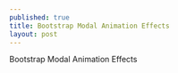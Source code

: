 ```yaml
---
published: true
title: Bootstrap Modal Animation Effects
layout: post
---
```

Bootstrap Modal Animation Effects